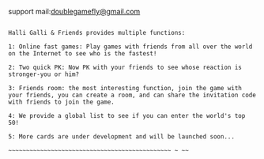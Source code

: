 

support mail:doublegamefly@gmail.com

~~~~~~~~~~~~~~~~~~~~~~~~~~~~~~ ~ ~~

Halli Galli & Friends provides multiple functions:

1: Online fast games: Play games with friends from all over the world on the Internet to see who is the fastest!

2: Two quick PK: Now PK with your friends to see whose reaction is stronger-you or him?

3: Friends room: the most interesting function, join the game with your friends, you can create a room, and can share the invitation code with friends to join the game.

4: We provide a global list to see if you can enter the world's top 50!

5: More cards are under development and will be launched soon...

~~~~~~~~~~~~~~~~~~~~~~~~~~~~~~~~~~~~~~~~~~~~~~ ~ ~~
